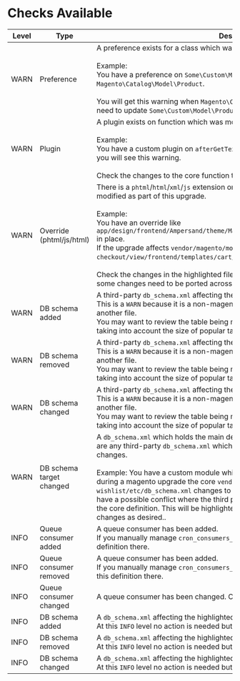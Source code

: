 # Checks Available

| Level  	| Type  	|  Description 	|
|---	    |---	    |---	|
|  WARN 	    |   Preference	    |   A preference exists for a class which was modified as part of this upgrade <br/><br/> Example: <br/>You have a preference on `Some\Custom\Model\Product` which extends `Magento\Catalog\Model\Product`. <br/><br/> You will get this warning when `Magento\Catalog\Model\Product` changes as you may need to update `Some\Custom\Model\Product` to be compatible.	|
|  WARN 	    |   Plugin	    |   A plugin exists on function which was modified as part of this upgrade. <br/><br/> Example: <br/>You have a custom plugin on `afterGetText` and the core `getText` function changes you will see this warning. <br/><br/> Check the changes to the core function to see if your plugin is still compatible.	|
|  WARN 	    |   Override (phtml/js/html)	    |   There is a `phtml`/`html`/`xml`/`js` extension or override in place for a file which was modified as part of this upgrade. <br/><br/> Example: <br/>You have an override like `app/design/frontend/Ampersand/theme/Magento_Checkout/templates/cart/form.phtml` in place. <br/> If the upgrade affects `vendor/magento/module-checkout/view/frontend/templates/cart/form.phtml` you will get this warning.  <br/><br/>Check the changes in the highlighted file with your override/extension, it may be that some changes need to be ported across. |
|  WARN 	    |   DB schema added	    |  A third-party `db_schema.xml` affecting the highlighted table has been added. <br/> This is a `WARN` because it is a non-magento extension customising a table defined in another file. <br/> You may want to review the table being modified in case this third party code is not taking into account the size of popular tables like `customer_entity` or `sales_order`. |
|  WARN 	    |   DB schema removed	    | A third-party `db_schema.xml` affecting the highlighted table has been removed. <br/> This is a `WARN` because it is a non-magento extension customising a table defined in another file. <br/> You may want to review the table being modified in case this third party code is not taking into account the size of popular tables like `customer_entity` or `sales_order`.  	|
|  WARN 	    |   DB schema changed	    | A third-party `db_schema.xml` affecting the highlighted table has been changed. <br/> This is a `WARN` because it is a non-magento extension customising a table defined in another file. <br/> You may want to review the table being modified in case this third party code is not taking into account the size of popular tables like `customer_entity` or `sales_order`.  	|
|  WARN 	    |   DB schema target changed   |  A `db_schema.xml` which holds the main definition of a table has changed, highlighted are any third-party `db_schema.xml` which may need reviewing based on these changes. <br/><br/> Example: You have a custom module which alters `wishlist` to change a column type, during a magento upgrade the core `vendor/magento/module-wishlist/etc/db_schema.xml` changes to also change this column type. You now have a possible conflict where the third party custom code may be conflicting with the core definition. This will be highlighted as a warning for you to review and make changes as desired..	|
|  INFO 	    |   Queue consumer added	    |  A queue consumer has been added. <br/> If you manually manage `cron_consumers_runner/consumers` you may want to add this definition there.	|
|  INFO 	    |   Queue consumer removed	    |  A queue consumer has been added.<br/> If you manually manage `cron_consumers_runner/consumers` you may want to remove this definition there. 	|
|  INFO 	    |   Queue consumer changed	    |  A queue consumer has been changed. Often no action is needed. 	|
|  INFO 	    |   DB schema added	    |   A `db_schema.xml` affecting the highlighted table has been added. <br/> At this `INFO` level no action is needed but it may be useful to know.	|
|  INFO 	    |   DB schema removed	    |  A `db_schema.xml` affecting the highlighted table has been removed. <br/> At this `INFO` level no action is needed but it may be useful to know. 	|
|  INFO 	    |   DB schema changed	    |  A `db_schema.xml` affecting the highlighted table has been changed. <br/> At this `INFO` level no action is needed but it may be useful to know. 	|
